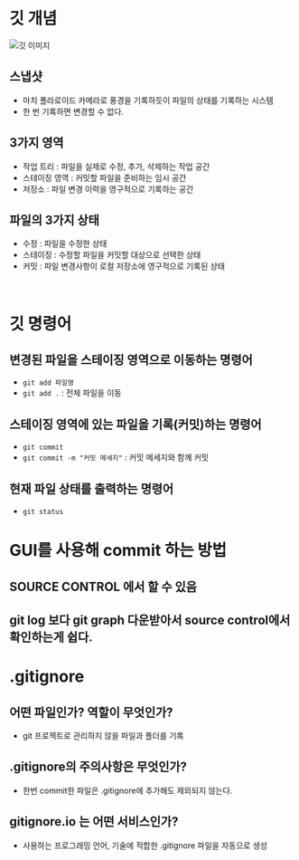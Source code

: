 # 깃 개념

![깃 이미지](<https://encrypted-tbn0.gstatic.com/images?q=tbn:ANd9GcT2aRJR6dWUGsjhkUzKkGp-3787npBEJcJblg&s>)

## 스냅샷
- 마치 폴라로이드 카메라로 풍경을 기록하듯이 파일의 상태를 기록하는 시스템
- 한 번 기록하면 변경할 수 없다.

## 3가지 영역
- 작업 트리 : 파일을 실제로 수정, 추가, 삭제하는 작업 공간
- 스테이징 영역 : 커밋할 파일을 준비하는 임시 공간
- 저장소 : 파일 변경 이력을 영구적으로 기록하는 공간

## 파일의 3가지 상태
- 수정 : 파일을 수정한 상태
- 스테이징 : 수정할 파일을 커밋할 대상으로 선택한 상태
- 커밋 : 파일 변경사항이 로컬 저장소에 영구적으로 기록된 상태

<br>

# 깃 명령어

## 변경된 파일을 스테이징 영역으로 이동하는 명령어
- `git add 파일명`
- `git add .` : 전체 파일을 이동

## 스테이징 영역에 있는 파일을 기록(커밋)하는 명령어
- `git commit`
- `git commit -m "커밋 메세지"` : 커밋 메세지와 함께 커밋

## 현재 파일 상태를 출력하는 명령어
- `git status`

<!-- 이전 커밋 메세지를 수정하고 싶으면
git rebase -i --root / pick->reword -->

# GUI를 사용해 commit 하는 방법
## SOURCE CONTROL 에서 할 수 있음

## git log 보다 git graph 다운받아서 source control에서 확인하는게 쉽다.

# .gitignore

## 어떤 파일인가? 역할이 무엇인가?
- git 프로젝트로 관리하지 않을 파일과 폴더를 기록

## .gitignore의 주의사항은 무엇인가?
- 한번 commit한 파일은 .gitignore에 추가해도 제외되지 않는다.

## gitignore.io 는 어떤 서비스인가?
- 사용하는 프로그래밍 언어, 기술에 적합한 .gitignore 파일을 자동으로 생성
